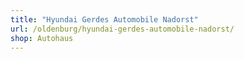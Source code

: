 ```yaml
---
title: "Hyundai Gerdes Automobile Nadorst"
url: /oldenburg/hyundai-gerdes-automobile-nadorst/
shop: Autohaus
---
```

